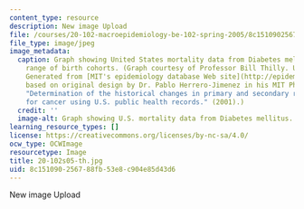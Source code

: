 ```yaml
---
content_type: resource
description: New image Upload
file: /courses/20-102-macroepidemiology-be-102-spring-2005/8c151090256788fb53e8c904e85d43d6_20-102s05-th.jpg
file_type: image/jpeg
image_metadata:
  caption: Graph showing United States mortality data from Diabetes mellitus for a
    range of birth cohorts. (Graph courtesy of Professor Bill Thilly. Used with permission.
    Generated from [MIT's epidemiology database Web site](http://epidemiology.mit.edu/)
    based on original design by Dr. Pablo Herrero-Jimenez in his MIT Ph.D. thesis,
    "Determination of the historical changes in primary and secondary risk factors
    for cancer using U.S. public health records." (2001).)
  credit: ''
  image-alt: Graph showing U.S. mortality data from Diabetes mellitus.
learning_resource_types: []
license: https://creativecommons.org/licenses/by-nc-sa/4.0/
ocw_type: OCWImage
resourcetype: Image
title: 20-102s05-th.jpg
uid: 8c151090-2567-88fb-53e8-c904e85d43d6
---
```

New image Upload